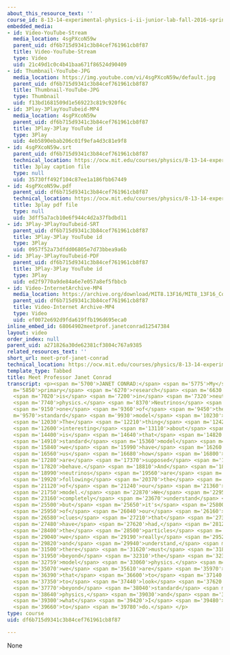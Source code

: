 ```yaml
---
about_this_resource_text: ''
course_id: 8-13-14-experimental-physics-i-ii-junior-lab-fall-2016-spring-2017
embedded_media:
- id: Video-YouTube-Stream
  media_location: 4sgPXcoN59w
  parent_uid: df6b715d9341c3b84cef761961cb8f87
  title: Video-YouTube-Stream
  type: Video
  uid: 21c49d1c0c4b41baa671f86524d90409
- id: Thumbnail-YouTube-JPG
  media_location: https://img.youtube.com/vi/4sgPXcoN59w/default.jpg
  parent_uid: df6b715d9341c3b84cef761961cb8f87
  title: Thumbnail-YouTube-JPG
  type: Thumbnail
  uid: f13bd1681509d1e569223c819c920f6c
- id: 3Play-3PlayYouTubeid-MP4
  media_location: 4sgPXcoN59w
  parent_uid: df6b715d9341c3b84cef761961cb8f87
  title: 3Play-3Play YouTube id
  type: 3Play
  uid: 4eb5890ebab206c01f9efa4d3c81e9f8
- id: 4sgPXcoN59w.srt
  parent_uid: df6b715d9341c3b84cef761961cb8f87
  technical_location: https://ocw.mit.edu/courses/physics/8-13-14-experimental-physics-i-ii-junior-lab-fall-2016-spring-2017/instructor-insights/prof.-janet-conrads-insights/meet-prof-janet-conrad/4sgPXcoN59w.srt
  title: 3play caption file
  type: null
  uid: 35730ff492f104c87ee1a186fbb67449
- id: 4sgPXcoN59w.pdf
  parent_uid: df6b715d9341c3b84cef761961cb8f87
  technical_location: https://ocw.mit.edu/courses/physics/8-13-14-experimental-physics-i-ii-junior-lab-fall-2016-spring-2017/instructor-insights/prof.-janet-conrads-insights/meet-prof-janet-conrad/4sgPXcoN59w.pdf
  title: 3play pdf file
  type: null
  uid: 3dff5a7acb10e6f944c4d2a37fbdbd11
- id: 3Play-3PlayYouTubeid-SRT
  parent_uid: df6b715d9341c3b84cef761961cb8f87
  title: 3Play-3Play YouTube id
  type: 3Play
  uid: 0957f52a73dfdd06805e7d73bbea9a6b
- id: 3Play-3PlayYouTubeid-PDF
  parent_uid: df6b715d9341c3b84cef761961cb8f87
  title: 3Play-3Play YouTube id
  type: 3Play
  uid: ed2f9770a9de84a6e7e057a8ef5fbbcb
- id: Video-InternetArchive-MP4
  media_location: https://archive.org/download/MIT8.13F16/MIT8_13F16_Conrad_Meet_the_Educator_300k.mp4
  parent_uid: df6b715d9341c3b84cef761961cb8f87
  title: Video-Internet Archive-MP4
  type: Video
  uid: ef0072e692d9fda619ffb196d695eca0
inline_embed_id: 68064902meetprof.janetconrad12547384
layout: video
order_index: null
parent_uid: a271826a30de62381cf3804c767a9385
related_resources_text: ''
short_url: meet-prof-janet-conrad
technical_location: https://ocw.mit.edu/courses/physics/8-13-14-experimental-physics-i-ii-junior-lab-fall-2016-spring-2017/instructor-insights/prof.-janet-conrads-insights/meet-prof-janet-conrad
template_type: Tabbed
title: Meet Professor Janet Conrad
transcript: <p><span m='5700'>JANET CONRAD:</span> <span m='5775'>My</span> <span
  m='5850'>primary</span> <span m='6270'>research</span> <span m='6630'>interest</span>
  <span m='7020'>is</span> <span m='7200'>in</span> <span m='7320'>neutrino</span>
  <span m='7740'>physics.</span> <span m='8370'>Neutrinos</span> <span m='9000'>are</span>
  <span m='9150'>one</span> <span m='9360'>of</span> <span m='9450'>the</span> <span
  m='9570'>standard</span> <span m='9930'>model</span> <span m='10230'>particles.</span>
  <span m='12030'>The</span> <span m='12210'>thing</span> <span m='12420'>that's</span>
  <span m='12600'>interesting</span> <span m='13110'>about</span> <span m='13410'>neutrinos</span>
  <span m='14400'>is</span> <span m='14640'>that</span> <span m='14820'>the</span>
  <span m='14910'>standard</span> <span m='15360'>model</span> <span m='15720'>that</span>
  <span m='15840'>we</span> <span m='15990'>have</span> <span m='16260'>tells</span>
  <span m='16560'>us</span> <span m='16680'>how</span> <span m='16800'>particles</span>
  <span m='17280'>are</span> <span m='17370'>supposed</span> <span m='17700'>to</span>
  <span m='17820'>behave.</span> <span m='18810'>And</span> <span m='18900'>the</span>
  <span m='18990'>neutrinos</span> <span m='19560'>are</span> <span m='19650'>not</span>
  <span m='19920'>following</span> <span m='20370'>the</span> <span m='20460'>rules</span>
  <span m='21120'>of</span> <span m='21240'>our</span> <span m='21360'>standard</span>
  <span m='21750'>model.</span> <span m='22870'>We</span> <span m='22950'>don't</span>
  <span m='23160'>completely</span> <span m='23670'>understand</span> <span m='24210'>why,</span>
  <span m='25500'>but</span> <span m='25650'>it's</span> <span m='25800'>one</span>
  <span m='25950'>of</span> <span m='26040'>our</span> <span m='26160'>first</span>
  <span m='26580'>clues</span> <span m='27210'>that</span> <span m='27360'>we</span>
  <span m='27480'>have</span> <span m='27620'>had,</span> <span m='28120'>of</span>
  <span m='28400'>the</span> <span m='28500'>particles</span> <span m='28950'>that</span>
  <span m='29040'>we</span> <span m='29190'>really</span> <span m='29520'>know</span>
  <span m='29820'>and</span> <span m='29940'>understand,</span> <span m='31380'>that</span>
  <span m='31500'>there</span> <span m='31620'>must</span> <span m='31830'>be</span>
  <span m='31950'>beyond</span> <span m='32310'>the</span> <span m='32369'>standard</span>
  <span m='32759'>model</span> <span m='33060'>physics.</span> <span m='34690'>So</span>
  <span m='35070'>we</span> <span m='35610'>are</span> <span m='35970'>using</span>
  <span m='36390'>that</span> <span m='36600'>to</span> <span m='37140'>try</span>
  <span m='37350'>to</span> <span m='37440'>look</span> <span m='37620'>for</span>
  <span m='37770'>beyond</span> <span m='38040'>standard</span> <span m='38400'>model</span>
  <span m='38640'>physics,</span> <span m='39030'>and</span> <span m='39120'>that's</span>
  <span m='39300'>what</span> <span m='39420'>I</span> <span m='39480'>love</span>
  <span m='39660'>to</span> <span m='39780'>do.</span> </p>
type: course
uid: df6b715d9341c3b84cef761961cb8f87

---
```

None